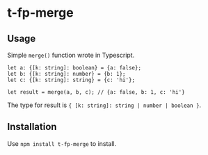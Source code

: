 # t-fp-merge

## Usage

Simple `merge()` function wrote in Typescript.

    let a: {[k: string]: boolean} = {a: false};
    let b: {[k: string]: number} = {b: 1};
    let c: {[k: string]: string} = {c: 'hi'};

    let result = merge(a, b, c); // {a: false, b: 1, c: 'hi'}

The type for result is `{ [k: string]: string | number | boolean }`.

## Installation

Use `npm install t-fp-merge` to install.
